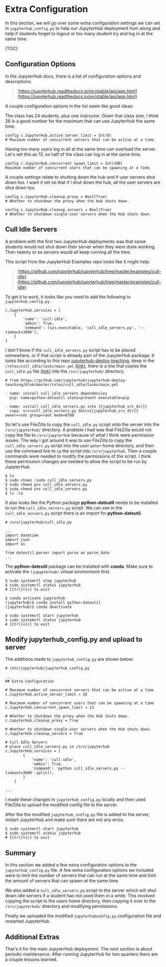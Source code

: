 # Extra Configuration

In this section, we will go over some extra configuration settings we can set in ```jupyterhub_config.py``` to help our JupyterHub deployment hum along and help if students forget to logout or too many student try and log in at the same time. 

[TOC]

## Configuration Options

In the JupyterHub docs, there is a list of configuration options and descriptions:

 > [https://jupyterhub.readthedocs.io/en/stable/api/app.html](https://jupyterhub.readthedocs.io/en/stable/api/app.html)

A couple configuration options in the list seem like good ideas:

The class has 24 students, plus one instructor. Given that class size, I think 26 is a good number for the maximum that can use JupyterHub the same time. 

```text
config c.JupyterHub.active_server_limit = Int(0)
# Maximum number of concurrent servers that can be active at a time.
```

Having too many users log in all at the same time can overload the server. Let's set this as 13, so half of the class can log in at the same time.

```text
config c.JupyterHub.concurrent_spawn_limit = Int(100)
Maximum number of concurrent users that can be spawning at a time.
```

A couple settings relate to shutting down the hub and if user servers shut down too. I want it set so that if I shut down the hub, all the user servers are shut down too.

```text
config c.JupyterHub.cleanup_proxy = Bool(True)
# Whether to shutdown the proxy when the Hub shuts down.
```

```text
config c.JupyterHub.cleanup_servers = Bool(True)
# Whether to shutdown single-user servers when the Hub shuts down.
```

## Cull Idle Servers

A problem with the first two JupyterHub deployments was that some students would not shut down their server when they were done working. Then twenty or so servers would all keep running all the time. 

This script from the JupyterHub Examples repo looks like it might help:

 > [https://github.com/jupyterhub/jupyterhub/tree/master/examples/cull-idle](https://github.com/jupyterhub/jupyterhub/tree/master/examples/cull-idle)
 
To get it to work, it looks like you need to add the following to ```jupyterhub_config.py```

```text
c.JupyterHub.services = [
    {
        'name': 'cull-idle',
        'admin': True,
        'command': [sys.executable, 'cull_idle_servers.py', '--timeout=3600'],
    }
]
```

I don't know if the ```cull_idle_servers.py``` script has to be placed somewhere, or if that script is already part of the JupyterHub package. It looks like according to this repo [jupyterhub-deploy-teaching](https://github.com/jupyterhub/jupyterhub-deploy-teaching), deep in the ```/roles/cull_idle/tasks/main.yml``` [(link)](https://github.com/jupyterhub/jupyterhub-deploy-teaching/blob/master/roles/cull_idle/tasks/main.yml), there is a line that copies the ```cull_idle.py``` file [(link)](https://github.com/jupyterhub/jupyterhub-deploy-teaching/blob/master/roles/cull_idle/files/cull_idle_servers.py) into the ```/svr/jupyterhub/``` directory.

```text
# from https://github.com/jupyterhub/jupyterhub-deploy-teaching/blob/master/roles/cull_idle/tasks/main.yml

- name: install cull_idle_servers dependencies
  pip: name=python-dateutil state=present executable=pip

- name: install cull_idle_servers.py into {{jupyterhub_srv_dir}}
  copy: src=cull_idle_servers.py dest={{jupyterhub_srv_dir}} owner=root group=root mode=0700
```

So let's use FileZilla to copy the ```cull_idle.py``` script onto the server into the ```/srv/jupyterhub/``` directory. A problem I had was that FileZilla would not copy the file to ```/srv/jupyterhub``` because of what I think were permission issues. The way I got around it was to use FileZilla to copy the ```cull_idle_servers.py``` script into the user ```peter``` home directory, and then use the command line to ```cp``` the script into ```/srv/jupyterhub```. Then a couple commands were needed to modify the permissions of the script. I think these permission changes are needed to allow the script to be run by JupyterHub.

```text
$ ls
$ sudo chown :sudo cull_idle_servers.py
$ sudo chmod g+x cull_idle_servers.py
$ sudo chmod u+x cull_idle_servers.py
$ ls -la
```

It also looks like the Python package **python-dateutil** needs to be installed to run the ```cull_idle_servers.py``` script. We can see in the ```cull_idle_servers.py``` script there is an import for **python-dateutil**.

```text
# /srv/jupyterhub/cull_idle.py

...
import datetime
import json
import os

from dateutil.parser import parse as parse_date
...
```

The **python-dateutil** package can be installed with **conda**. Make sure to activate the ```(jupypterhub)``` virtual environment first.

```text
$ sudo systemctl stop jupyterhub
$ sudo systemctl status jupyterhub
# [Ctrl]+[c] to exit

$ conda activate jupyterhub
(jupyterhub)$ conda install python-dateutil
(jupyterhub)$ conda deactivate

$ sudo systemctl start jupyterhub
$ sudo systemctl status jupyterhub
# [Ctrl]+[c] to exit
```

## Modify jupyterhub_config.py and upload to server

The additions made to ```jupyterhub_config.py``` are shown below:

```text
# /etc/jupyterhub/jupyterhub_config.py

...
## Extra Configuration

# Maximum number of concurrent servers that can be active at a time
c.JupyterHub.active_server_limit = 26

# Maximum number of concurrent users that can be spawning at a time
c.JupyterHub.concurrent_spawn_limit = 13

# Whether to shutdown the proxy when the Hub shuts down.
c.JupyterHub.cleanup_proxy = True

# Whether to shutdown single-user servers when the Hub shuts down.
c.JupyterHub.cleanup_servers = True

# Cull Idle Servers
# place cull_idle_servers.py in /srv/jupyterhub
c.JupyterHub.services = [
        {
            'name': 'cull-idle',
            'admin': True,
            'command': 'python cull_idle_servers.py --timeout=3600'.split(),
        }
    ]

...
```

I made these changes in ```jupyterhub_config.py``` locally and then used FileZilla to upload the modified config file to the server.

After the the modified ```jupyterhub_config.py``` file is added to the server, restart JupyterHub and make sure there are not any erros.

```text
$ sudo systemctl start jupyterhub
$ sudo systemctl status jupyterhub
# [Ctrl]+[c] to exit
```

## Summary

In this section we added a few extra configuration options to the ```jupyterhub_config.py``` file. A few extra configuration options we included were to limit the number of servers that can run at the same time and limit the amount of servers that can spawn at the same time.

We also added a ```cull_idle_servers.py``` script to the server which will shut down idle servers if a student has not used them in a while. This involved copying the script to the users home directory, then copying it over to the ```/srv/jupyterhub/``` directory and modifying permissions. 

Finally we uploaded the modified ```jupyterhubconfig.py``` configuration file and restarted JupyterHub.

## Additional Extras

That's it for the main JupyterHub deployment. The next section is about periodic maintenance. After running JupyterHub for two quarters there are a couple lessons learned.

<br>
